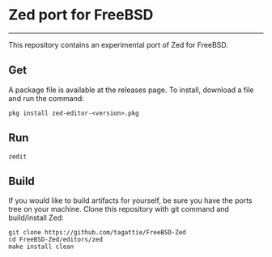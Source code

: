 # Zed port for FreeBSD

---

This repository contains an experimental port of Zed for FreeBSD.

## Get
A package file is available at the releases page. To install, download a file and run the command:

``` shell
pkg install zed-editor-<version>.pkg
```

## Run

``` shell
zedit
```

## Build
If you would like to build artifacts for yourself, be sure you have the ports tree on your machine. Clone this repository with git command and build/install Zed:

``` shell
git clone https://github.com/tagattie/FreeBSD-Zed
cd FreeBSD-Zed/editors/zed
make install clean
```
